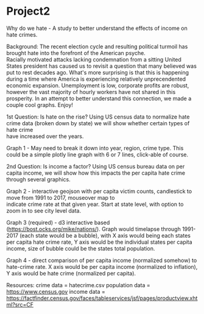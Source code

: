# Project2
Why do we hate - A study to better understand the effects of income on hate crimes.

Background: 
The recent election cycle and resulting political turmoil has brought hate into the forefront of the American psyche.  
Racially motivated attacks lacking condemnation from a sitting United States president has caused us to revisit a question 
that many believed was put to rest decades ago.  What's more surprising is that this is happening during a time where America 
is experiencing relatively unprecendented economic expansion.   Unemployment is low, corporate profits are robust, however the 
vast majority of hourly workers have not shared in this prosperity.  In an attempt to better understand this connection, we 
made a couple cool graphs.   Enjoy!

1st Question: Is hate on the rise?
  Using US census data to normalize hate crime data (broken down by state) we will show whether certain types of hate crime             
  have increased over the years.  
  
   Graph 1 - May need to break it down into year, region, crime type.   This could be a simple plotly line graph with 6 or 7 
   lines, click-able of course.
  
2nd Question: Is income a factor?
  Using US census bureau data on per capita income, we will show how this impacts the per capita hate crime through several 
  graphics. 

   Graph 2 - interactive geojson with per capita victim counts, candlestick to move from 1991 to 2017, mouseover map to   
   indicate crime rate at that given year.   Start at state level, with option to zoom in to see city level data.  

   Graph 3 (required) - d3 interactive based (https://bost.ocks.org/mike/nations/).  Graph would timelapse through 1991-2017 
   (each state would be a bubble), with X axis would being each states per capita hate crime rate, Y axis would be the 
   individual states per capita income, size of bubble could be the states total population.
  
   Graph 4 - direct comparison of per capita income (normalized somehow) to hate-crime rate.  X axis would be per capita 
   income (normalized to inflation), Y axis would be hate crime (normalized per capita).   
  
  
  
Resources:
 crime data = hatecrime.csv
 population data = https://www.census.gov
 income data = https://factfinder.census.gov/faces/tableservices/jsf/pages/productview.xhtml?src=CF
 
 
 

 
